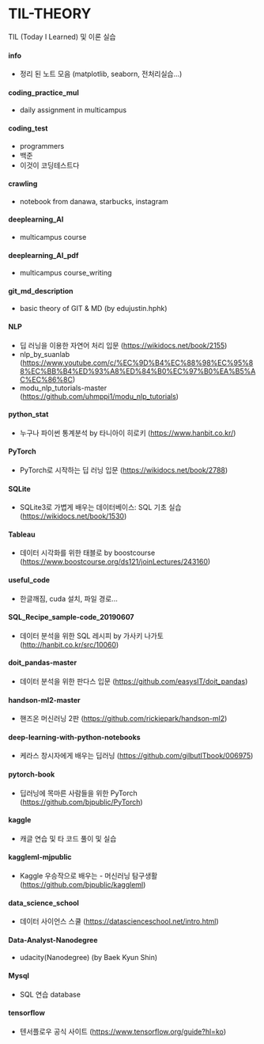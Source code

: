 # TIL-THEORY
TIL (Today I Learned)  및 이론 실습



#### info 

- 정리 된 노트 모음 (matplotlib, seaborn, 전처리실습...)   

  

#### coding_practice_mul  

- daily assignment in multicampus    

  

#### coding_test  

- programmers  
- 백준  
- 이것이 코딩테스트다     

  

#### crawling   

- notebook from danawa, starbucks, instagram    

  

#### deeplearning_AI  

- multicampus course   

  

#### deeplearning_AI_pdf   

- multicampus course_writing  

  

#### git_md_description   

- basic theory of GIT & MD (by edujustin.hphk)    

  

#### NLP 

- 딥 러닝을 이용한 자연어 처리 입문 (https://wikidocs.net/book/2155)  
- nlp_by_suanlab (https://www.youtube.com/c/%EC%9D%B4%EC%88%98%EC%95%88%EC%BB%B4%ED%93%A8%ED%84%B0%EC%97%B0%EA%B5%AC%EC%86%8C)  
- modu_nlp_tutorials-master (https://github.com/uhmppi1/modu_nlp_tutorials)  

  

#### python_stat   

- 누구나 파이썬 통계분석 by 타니아이 히로키 (https://www.hanbit.co.kr/)    

  

#### PyTorch  

- PyTorch로 시작하는 딥 러닝 입문 (https://wikidocs.net/book/2788)    

  

#### SQLite   

- SQLite3로 가볍게 배우는 데이터베이스: SQL 기초 실습 (https://wikidocs.net/book/1530)   

   

#### Tableau   

- 데이터 시각화를 위한 태블로 by boostcourse (https://www.boostcourse.org/ds121/joinLectures/243160)    

  

#### useful_code   

- 한글깨짐, cuda 설치, 파일 경로...    

  

#### SQL_Recipe_sample-code_20190607   

- 데이터 분석을 위한 SQL 레시피 by 가사키 나가토 (http://hanbit.co.kr/src/10060)    

  

#### doit_pandas-master  

- 데이터 분석을 위한 판다스 입문 (https://github.com/easysIT/doit_pandas)    

  

#### handson-ml2-master   

- 핸즈온 머신러닝 2판 (https://github.com/rickiepark/handson-ml2)    

  

#### deep-learning-with-python-notebooks   

- 케라스 창시자에게 배우는 딥러닝 (https://github.com/gilbutITbook/006975)    

  

#### pytorch-book   

- 딥러닝에 목마른 사람들을 위한 PyTorch (https://github.com/bjpublic/PyTorch)   

   

#### kaggle   

- 캐글 연습 및 타 코드 풀이 및 실습  

  

#### kaggleml-mjpublic   

- Kaggle 우승작으로 배우는 - 머신러닝 탐구생활 (https://github.com/bjpublic/kaggleml)    

  

#### data_science_school   

- 데이터 사이언스 스쿨 (https://datascienceschool.net/intro.html)  

  

#### Data-Analyst-Nanodegree   

- udacity(Nanodegree) (by Baek Kyun Shin)  

  

#### Mysql  

- SQL 연습 database  

  

#### tensorflow  

- 텐서플로우 공식 사이트 (https://www.tensorflow.org/guide?hl=ko)  

  
